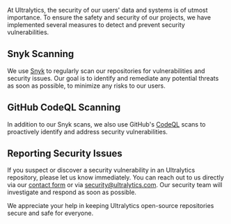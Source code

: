At Ultralytics, the security of our users' data and systems is of utmost importance. To ensure the safety and security of our projects, we have implemented several measures to detect and prevent security vulnerabilities.

## Snyk Scanning

We use [Snyk](https://snyk.io/advisor/python/ultralytics) to regularly scan our repositories for vulnerabilities and security issues. Our goal is to identify and remediate any potential threats as soon as possible, to minimize any risks to our users.

## GitHub CodeQL Scanning

In addition to our Snyk scans, we also use GitHub's [CodeQL](https://docs.github.com/en/code-security/code-scanning/automatically-scanning-your-code-for-vulnerabilities-and-errors/about-code-scanning-with-codeql) scans to proactively identify and address security vulnerabilities.

## Reporting Security Issues

If you suspect or discover a security vulnerability in an Ultralytics repository, please let us know immediately. You can reach out to us directly via our [contact form](https://ultralytics.com/contact) or via [security@ultralytics.com](mailto:security@ultralytics.com). Our security team will investigate and respond as soon as possible.

We appreciate your help in keeping Ultralytics open-source repositories secure and safe for everyone.
